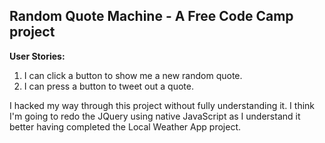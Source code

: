 ## Random Quote Machine -  A Free Code Camp project

**User Stories:**
1. I can click a button to show me a new random quote.
2. I can press a button to tweet out a quote.

I hacked my way through this project without fully understanding it. I think I'm going to redo the JQuery using native JavaScript as I understand it better having completed the Local Weather App project. 

